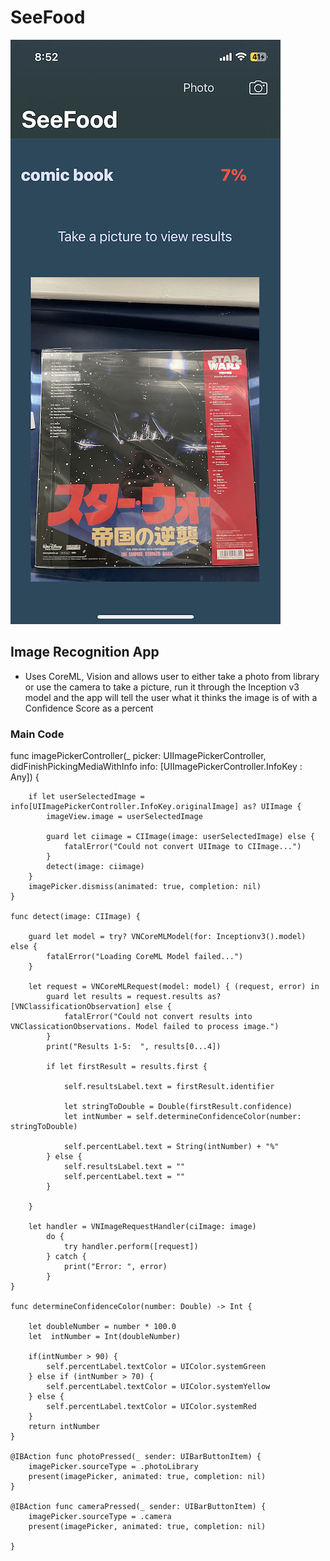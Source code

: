 # SeeFood

![app-screenshot](https://raw.githubusercontent.com/kawgh1/seefood/main/2.jpeg)

## Image Recognition App
- Uses CoreML, Vision and allows user to either take a photo from library or use the camera to take a picture, run it through the Inception v3 model and the app will tell the user what it thinks the image is of with a Confidence Score as a percent

### Main Code

 func imagePickerController(_ picker: UIImagePickerController, didFinishPickingMediaWithInfo info: [UIImagePickerController.InfoKey : Any]) {
        
        if let userSelectedImage = info[UIImagePickerController.InfoKey.originalImage] as? UIImage {
            imageView.image = userSelectedImage
            
            guard let ciimage = CIImage(image: userSelectedImage) else {
                fatalError("Could not convert UIImage to CIImage...")
            }
            detect(image: ciimage)
        }
        imagePicker.dismiss(animated: true, completion: nil)
    }
    
    func detect(image: CIImage) {
        
        guard let model = try? VNCoreMLModel(for: Inceptionv3().model) else {
            fatalError("Loading CoreML Model failed...")
        }
        
        let request = VNCoreMLRequest(model: model) { (request, error) in
            guard let results = request.results as? [VNClassificationObservation] else {
                fatalError("Could not convert results into VNClassicationObservations. Model failed to process image.")
            }
            print("Results 1-5:  ", results[0...4])
            
            if let firstResult = results.first {
               
                self.resultsLabel.text = firstResult.identifier
                
                let stringToDouble = Double(firstResult.confidence)
                let intNumber = self.determineConfidenceColor(number: stringToDouble)
                
                self.percentLabel.text = String(intNumber) + "%"
            } else {
                self.resultsLabel.text = ""
                self.percentLabel.text = ""
            }
            
        }
        
        let handler = VNImageRequestHandler(ciImage: image)
            do {
                try handler.perform([request])
            } catch {
                print("Error: ", error)
            }
    }
    
    func determineConfidenceColor(number: Double) -> Int {
                
        let doubleNumber = number * 100.0
        let  intNumber = Int(doubleNumber)
        
        if(intNumber > 90) {
            self.percentLabel.textColor = UIColor.systemGreen
        } else if (intNumber > 70) {
            self.percentLabel.textColor = UIColor.systemYellow
        } else {
            self.percentLabel.textColor = UIColor.systemRed
        }
        return intNumber
    }
    
    @IBAction func photoPressed(_ sender: UIBarButtonItem) {
        imagePicker.sourceType = .photoLibrary
        present(imagePicker, animated: true, completion: nil)
    }
    
    @IBAction func cameraPressed(_ sender: UIBarButtonItem) {
        imagePicker.sourceType = .camera
        present(imagePicker, animated: true, completion: nil)
        
    }
